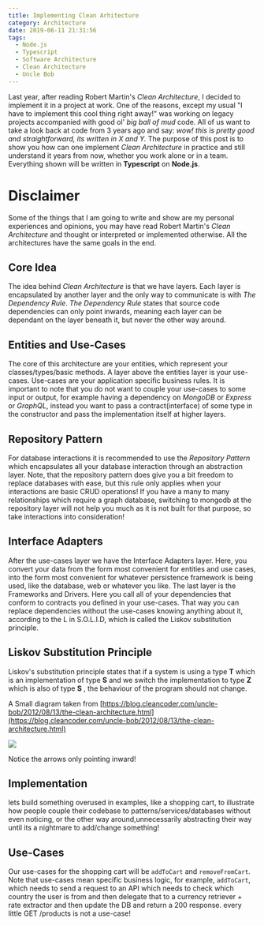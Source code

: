```yaml
---
title: Implementing Clean Arhitecture
category: Architecture
date: 2019-06-11 21:31:56
tags: 
  - Node.js
  - Typescript 
  - Software Architecture
  - Clean Architecture
  - Uncle Bob
---
```

Last year, after reading Robert Martin's *Clean Architecture*, I decided to implement it in a project at work. One of the reasons, except my usual "I have to implement this cool thing right away!" was working on legacy projects accompanied with good ol' *big ball of mud* code. All of us want to take a look back at code from 3 years ago and say: *wow! this is pretty good and straightforward, its written in X and Y.* The purpose of this post is to show you how can one implement *Clean Architecture* in practice and still understand it years from now, whether you work alone or in a team. Everything shown will be written in **Typescript** on **Node.js**.

# Disclaimer
Some of the things that I am going to write and show are my personal experiences and opinions, you may have read Robert Martin's *Clean Architecture* and thought or interpreted or implemented otherwise. All the architectures have the same goals in the end.

## Core Idea
The idea behind *Clean Architecture* is that we have layers. Each layer is encapsulated by another layer and the only way to communicate is with *The Dependency Rule*. *The Dependency Rule* states that source code dependencies can only point inwards, meaning each layer can be dependant on the layer beneath it, but never the other way around. 
## Entities and Use-Cases
The core of this architecture are your entities, which represent your classes/types/basic methods. 
A layer above the entities layer is your use-cases. Use-cases are your application specific business rules. It is important to note that you do not want to couple your use-cases to some input or output, for example having a dependency on *MongoDB* or *Express* or *GraphQL*, instead you want to pass a contract(interface) of some type in the constructor and pass the implementation itself at higher layers. 

## Repository Pattern
For database interactions it is recommended to use the *Repository Pattern* which encapsulates all your database interaction through an abstraction layer. Note, that the repository pattern does give you a bit freedom to replace databases with ease, but this rule only applies when your interactions are basic CRUD operations! If you have a many to many relationships which require a graph database, switching to mongodb at the repository layer will not help you much as it is not built for that purpose, so take interactions into consideration! 
## Interface Adapters
After the use-cases layer we have the Interface Adapters layer. Here, you convert your data from the form most convenient for entities and use cases, into the form most convenient for whatever persistence framework is being used, like the database, web or whatever you like. The last layer is the Frameworks and Drivers. Here you call all of your dependencies that conform to contracts you defined in your use-cases. That way you can replace dependencies without the use-cases knowing anything about it, according to the L in S.O.L.I.D, which is called the Liskov substitution principle.
## Liskov Substitution Principle
Liskov's substitution principle states that if a system is using a type **T** which is an implementation of type **S** and we switch the implementation to type **Z** which is also of type **S** , the behaviour of the program should not change.

A Small diagram taken from [https://blog.cleancoder.com/uncle-bob/2012/08/13/the-clean-architecture.html](https://blog.cleancoder.com/uncle-bob/2012/08/13/the-clean-architecture.html)

![](./Implementing-Clean-Arhitecture/CleanArchitecture.jpg)
 
Notice the arrows only pointing inward!

## Implementation
lets build something overused in examples, like a shopping cart, to illustrate how people couple their codebase to patterns/services/databases without even noticing, or the other way around,unnecessarily abstracting their way until its a nightmare to add/change something!

## Use-Cases
Our use-cases for the shopping cart will be `addToCart` and `removeFromCart`.
Note that use-cases mean specific business logic, for example, `addToCart`, which needs to send a request to an API which needs to check which country the user is from and then delegate that to a currency retriever + rate extractor and then update the DB and return a 200 response. every little GET /products is not a use-case!

